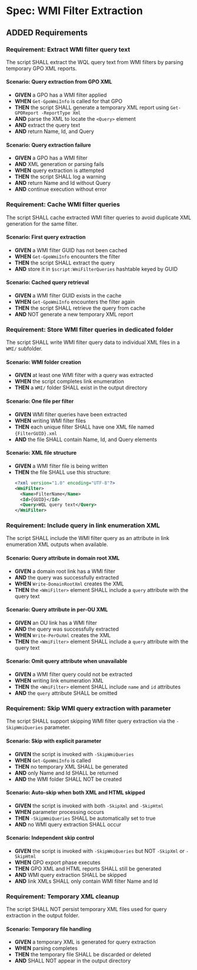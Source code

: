 # Spec: WMI Filter Extraction

## ADDED Requirements

### Requirement: Extract WMI filter query text

The script SHALL extract the WQL query text from WMI filters by parsing temporary GPO XML reports.

#### Scenario: Query extraction from GPO XML

- **GIVEN** a GPO has a WMI filter applied
- **WHEN** `Get-GpoWmiInfo` is called for that GPO
- **THEN** the script SHALL generate a temporary XML report using `Get-GPOReport -ReportType Xml`
- **AND** parse the XML to locate the `<Query>` element
- **AND** extract the query text
- **AND** return Name, Id, and Query

#### Scenario: Query extraction failure

- **GIVEN** a GPO has a WMI filter
- **AND** XML generation or parsing fails
- **WHEN** query extraction is attempted
- **THEN** the script SHALL log a warning
- **AND** return Name and Id without Query
- **AND** continue execution without error

### Requirement: Cache WMI filter queries

The script SHALL cache extracted WMI filter queries to avoid duplicate XML generation for the same filter.

#### Scenario: First query extraction

- **GIVEN** a WMI filter GUID has not been cached
- **WHEN** `Get-GpoWmiInfo` encounters the filter
- **THEN** the script SHALL extract the query
- **AND** store it in `$script:WmiFilterQueries` hashtable keyed by GUID

#### Scenario: Cached query retrieval

- **GIVEN** a WMI filter GUID exists in the cache
- **WHEN** `Get-GpoWmiInfo` encounters the filter again
- **THEN** the script SHALL retrieve the query from cache
- **AND** NOT generate a new temporary XML report

### Requirement: Store WMI filter queries in dedicated folder

The script SHALL write WMI filter query data to individual XML files in a `WMI/` subfolder.

#### Scenario: WMI folder creation

- **GIVEN** at least one WMI filter with a query was extracted
- **WHEN** the script completes link enumeration
- **THEN** a `WMI/` folder SHALL exist in the output directory

#### Scenario: One file per filter

- **GIVEN** WMI filter queries have been extracted
- **WHEN** writing WMI filter files
- **THEN** each unique filter SHALL have one XML file named `{FilterGUID}.xml`
- **AND** the file SHALL contain Name, Id, and Query elements

#### Scenario: XML file structure

- **GIVEN** a WMI filter file is being written
- **THEN** the file SHALL use this structure:
  ```xml
  <?xml version="1.0" encoding="UTF-8"?>
  <WmiFilter>
    <Name>FilterName</Name>
    <Id>{GUID}</Id>
    <Query>WQL query text</Query>
  </WmiFilter>
  ```

### Requirement: Include query in link enumeration XML

The script SHALL include the WMI filter query as an attribute in link enumeration XML outputs when available.

#### Scenario: Query attribute in domain root XML

- **GIVEN** a domain root link has a WMI filter
- **AND** the query was successfully extracted
- **WHEN** `Write-DomainRootXml` creates the XML
- **THEN** the `<WmiFilter>` element SHALL include a `query` attribute with the query text

#### Scenario: Query attribute in per-OU XML

- **GIVEN** an OU link has a WMI filter
- **AND** the query was successfully extracted
- **WHEN** `Write-PerOuXml` creates the XML
- **THEN** the `<WmiFilter>` element SHALL include a `query` attribute with the query text

#### Scenario: Omit query attribute when unavailable

- **GIVEN** a WMI filter query could not be extracted
- **WHEN** writing link enumeration XML
- **THEN** the `<WmiFilter>` element SHALL include `name` and `id` attributes
- **AND** the `query` attribute SHALL be omitted

### Requirement: Skip WMI query extraction with parameter

The script SHALL support skipping WMI filter query extraction via the `-SkipWmiQueries` parameter.

#### Scenario: Skip with explicit parameter

- **GIVEN** the script is invoked with `-SkipWmiQueries`
- **WHEN** `Get-GpoWmiInfo` is called
- **THEN** no temporary XML SHALL be generated
- **AND** only Name and Id SHALL be returned
- **AND** the WMI folder SHALL NOT be created

#### Scenario: Auto-skip when both XML and HTML skipped

- **GIVEN** the script is invoked with both `-SkipXml` and `-SkipHtml`
- **WHEN** parameter processing occurs
- **THEN** `-SkipWmiQueries` SHALL be automatically set to true
- **AND** no WMI query extraction SHALL occur

#### Scenario: Independent skip control

- **GIVEN** the script is invoked with `-SkipWmiQueries` but NOT `-SkipXml` or `-SkipHtml`
- **WHEN** GPO export phase executes
- **THEN** GPO XML and HTML reports SHALL still be generated
- **AND** WMI query extraction SHALL be skipped
- **AND** link XMLs SHALL only contain WMI filter Name and Id

### Requirement: Temporary XML cleanup

The script SHALL NOT persist temporary XML files used for query extraction in the output folder.

#### Scenario: Temporary file handling

- **GIVEN** a temporary XML is generated for query extraction
- **WHEN** parsing completes
- **THEN** the temporary file SHALL be discarded or deleted
- **AND** SHALL NOT appear in the output directory
